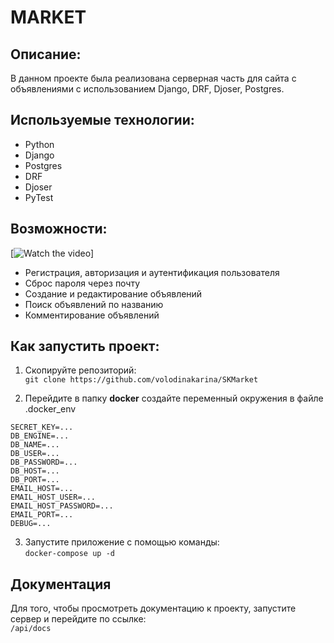 # MARKET


## Описание:
В данном проекте была реализована серверная часть для сайта с 
объявлениями с использованием Django, DRF, Djoser, Postgres. 

## Используемые технологии:
- Python
- Django
- Postgres
- DRF
- Djoser
- PyTest

## Возможности:
[![Watch the video](https://img.youtube.com/vi/lqaQyRieQt8/maxresdefault.jpg)]
- Регистрация, авторизация и аутентификация пользователя
- Сброс пароля через почту
- Создание и редактирование объявлений
- Поиск объявлений по названию
- Комментирование объявлений

## Как запустить проект:
1) Скопируйте репозиторий:    
`git clone https://github.com/volodinakarina/SKMarket`


2) Перейдите в папку **docker** создайте переменный окружения в файле .docker_env 
```
SECRET_KEY=...
DB_ENGINE=...
DB_NAME=...
DB_USER=...
DB_PASSWORD=...
DB_HOST=...
DB_PORT=...
EMAIL_HOST=...
EMAIL_HOST_USER=...
EMAIL_HOST_PASSWORD=...
EMAIL_PORT=...
DEBUG=...
```

3) Запустите приложение с помощью команды:  
`docker-compose up -d`


## Документация
Для того, чтобы просмотреть документацию к проекту, запустите сервер и перейдите по ссылке:  
`/api/docs`
